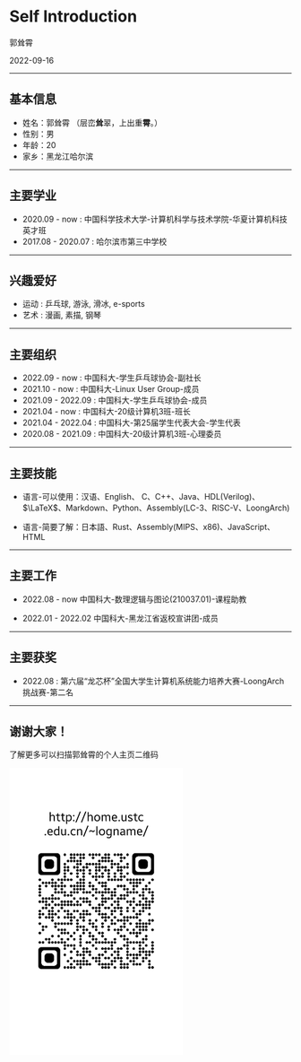 # Self Introduction

郭耸霄

2022-09-16

---

## 基本信息

- 姓名：郭耸霄 （层峦**耸**翠，上出重**霄**。）
- 性别：男
- 年龄：20
- 家乡：黑龙江哈尔滨

---

## 主要学业

- 2020.09 - now : 中国科学技术大学-计算机科学与技术学院-华夏计算机科技英才班
- 2017.08 - 2020.07 : 哈尔滨市第三中学校

---

## 兴趣爱好

- 运动 : 乒乓球, 游泳, 滑冰, e-sports
- 艺术 : 漫画, 素描, 钢琴

---

## 主要组织

- 2022.09 - now : 中国科大-学生乒乓球协会-副社长
- 2021.10 - now : 中国科大-Linux User Group-成员
- 2021.09 - 2022.09 : 中国科大-学生乒乓球协会-成员
- 2021.04 - now : 中国科大-20级计算机3班-班长
- 2021.04 - 2022.04 : 中国科大-第25届学生代表大会-学生代表
- 2020.08 - 2021.09 : 中国科大-20级计算机3班-心理委员

---

## 主要技能

- 语言-可以使用：汉语、English、 C、C++、Java、HDL(Verilog)、$\LaTeX$、Markdown、Python、Assembly(LC-3、RISC-V、LoongArch)

- 语言-简要了解：日本語、Rust、Assembly(MIPS、x86)、JavaScript、HTML

---

## 主要工作

- 2022.08 - now 中国科大-数理逻辑与图论(210037.01)-课程助教

- 2022.01 - 2022.02 中国科大-黑龙江省返校宣讲团-成员

---

## 主要获奖

- 2022.08 : 第六届“龙芯杯”全国大学生计算机系统能力培养大赛-LoongArch挑战赛-第二名

---

## 谢谢大家！

了解更多可以扫描郭耸霄的个人主页二维码



<img src="pictures/QRCode.png" style="zoom:50%;" />